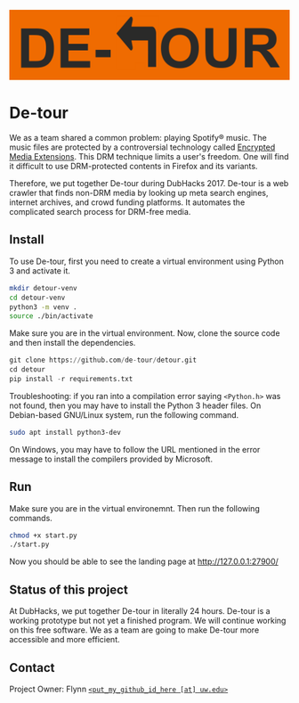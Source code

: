 ![Take a detour!](public/images/detour-banner.png)

De-tour
=======

We as a team shared a common problem: playing Spotify® music. The music files are protected by a controversial technology called [Encrypted Media Extensions](https://www.defectivebydesign.org/drm-in-web-standards). This DRM technique limits a user's freedom. One will find it difficult to use DRM-protected contents in Firefox and its variants.

Therefore, we put together De-tour during DubHacks 2017. De-tour is a web crawler that finds non-DRM media by looking up meta search engines, internet archives, and crowd funding platforms. It automates the complicated search process for DRM-free media.

## Install

To use De-tour, first you need to create a virtual environment using Python 3 and activate it.

```bash
mkdir detour-venv
cd detour-venv
python3 -m venv .
source ./bin/activate
```

Make sure you are in the virtual environment. Now, clone the source code and then install the dependencies.

```python
git clone https://github.com/de-tour/detour.git
cd detour
pip install -r requirements.txt
```

Troubleshooting: if you ran into a compilation error saying `<Python.h>` was not found, then you may have to install the Python 3 header files. On Debian-based GNU/Linux system, run the following command.

```bash
sudo apt install python3-dev
```

On Windows, you may have to follow the URL mentioned in the error message to install the compilers provided by Microsoft.

## Run

Make sure you are in the virtual environemnt. Then run the following commands.

```bash
chmod +x start.py
./start.py
```

Now you should be able to see the landing page at http://127.0.0.1:27900/

## Status of this project

At DubHacks, we put together De-tour in literally 24 hours. De-tour is a working prototype but not yet a finished program. We will continue working on this free software. We as a team are going to make De-tour more accessible and more efficient.

## Contact

Project Owner: Flynn [`<put_my_github_id_here [at] uw.edu>`](https://github.com/flynn16?tab=stars)
